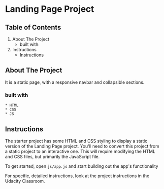 # Landing Page Project

## Table of Contents

1. About The Project
    * built with
2. Instructions
    * [Instructions](#instructions)


## About The Project

It is a static page, with a responsive navbar and collapsible sections.

### built with
    
    * HTML
    * CSS
    * JS


## Instructions

The starter project has some HTML and CSS styling to display a static version of the Landing Page project. You'll need to convert this project from a static project to an interactive one. This will require modifying the HTML and CSS files, but primarily the JavaScript file.

To get started, open `js/app.js` and start building out the app's functionality

For specific, detailed instructions, look at the project instructions in the Udacity Classroom.
